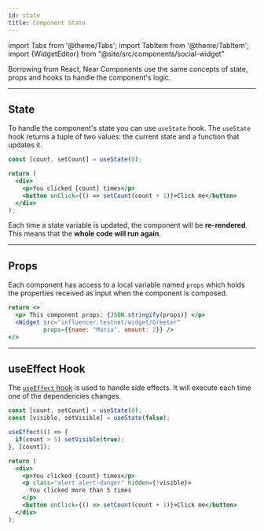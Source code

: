 ```yaml
---
id: state
title: Component State
---
```

import Tabs from '@theme/Tabs';
import TabItem from '@theme/TabItem';
import {WidgetEditor} from "@site/src/components/social-widget"

Borrowing from React, Near Components use the same concepts of state, props and hooks to handle the component's logic.

---

## State
To handle the component's state you can use `useState` hook. The `useState` hook returns a tuple of two values: the current state and a function that updates it.

<WidgetEditor>

```jsx
const [count, setCount] = useState(0);

return (
  <div>
    <p>You clicked {count} times</p>
    <button onClick={() => setCount(count + 1)}>Click me</button>
  </div>
);

```

</WidgetEditor>

Each time a state variable is updated, the component will be **re-rendered**. This means that the **whole code will run again**.

---

## Props
Each component has access to a local variable named `props` which holds the properties received as input when the component is composed.

<WidgetEditor id='2'>

```jsx
return <>
  <p> This component props: {JSON.stringify(props)} </p>
  <Widget src="influencer.testnet/widget/Greeter" 
          props={{name: "Maria", amount: 2}} />
</>
```

</WidgetEditor>

---

## useEffect Hook

The [`useEffect` hook](https://react.dev/learn/synchronizing-with-effects) is used to handle side effects. It will execute each time one of the dependencies changes.

<WidgetEditor id='3'>

```jsx
const [count, setCount] = useState(0);
const [visible, setVisible] = useState(false);

useEffect(() => {
  if(count > 5) setVisible(true);
}, [count]);

return (
  <div>
    <p>You clicked {count} times</p>
    <p class="alert alert-danger" hidden={!visible}>
      You clicked more than 5 times
    </p>
    <button onClick={() => setCount(count + 1)}>Click me</button>
  </div>
);  
```
</WidgetEditor>